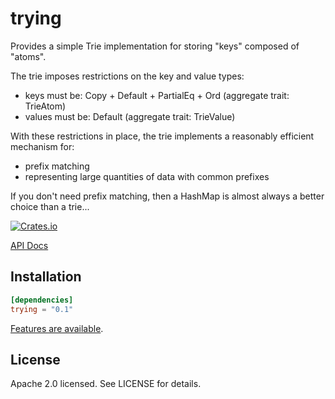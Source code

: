 # trying
Provides a simple Trie implementation for storing "keys" composed of "atoms".

The trie imposes restrictions on the key and value types:
 - keys must be: Copy + Default + PartialEq + Ord (aggregate trait: TrieAtom)
 - values must be: Default (aggregate trait: TrieValue)

With these restrictions in place, the trie implements a reasonably efficient
mechanism for:
 - prefix matching
 - representing large quantities of data with common prefixes

If you don't need prefix matching, then a HashMap is almost always a better
choice than a trie...

[![Crates.io](https://img.shields.io/crates/v/trying.svg)](https://crates.io/crates/trying)

[API Docs](https://docs.rs/trying/latest/trying)

## Installation

```toml
[dependencies]
trying = "0.1"
```

[Features are available](https://github.com/garypen/trying/blob/main/Cargo.toml#L19).

## License

Apache 2.0 licensed. See LICENSE for details.
